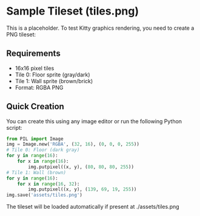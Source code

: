 # Sample Tileset (tiles.png)

This is a placeholder. To test Kitty graphics rendering, you need to create a PNG tileset:

## Requirements

- 16x16 pixel tiles
- Tile 0: Floor sprite (gray/dark)
- Tile 1: Wall sprite (brown/brick)
- Format: RGBA PNG

## Quick Creation

You can create this using any image editor or run the following Python script:

```python
from PIL import Image
img = Image.new('RGBA', (32, 16), (0, 0, 0, 255))
# Tile 0: Floor (dark gray)
for y in range(16):
    for x in range(16):
        img.putpixel((x, y), (80, 80, 80, 255))
# Tile 1: Wall (brown)
for y in range(16):
    for x in range(16, 32):
        img.putpixel((x, y), (139, 69, 19, 255))
img.save('assets/tiles.png')
```

The tileset will be loaded automatically if present at ./assets/tiles.png
